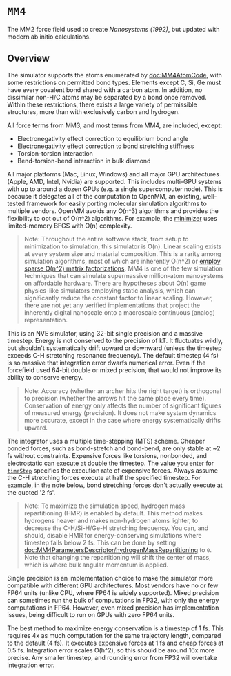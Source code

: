 # ``MM4``

The MM2 force field used to create _Nanosystems (1992)_, but updated with
 modern ab initio calculations.

## Overview

The simulator supports the atoms enumerated by <doc:MM4AtomCode>, with some
 restrictions on permitted bond types. Elements except C, Si, Ge must have
 every covalent bond shared with a carbon atom. In addition, no dissimilar
 non-H/C atoms may be separated by a bond once removed. Within these
 restrictions, there exists a large variety of permissible structures, more
 than with exclusively carbon and hydrogen.

 All force terms from MM3, and most terms from MM4, are included, except:
 - Electronegativity effect correction to equilibrium bond angle
 - Electronegativity effect correction to bond stretching stiffness
 - Torsion-torsion interaction
 - Bend-torsion-bend interaction in bulk diamond

 All major platforms (Mac, Linux, Windows) and all major GPU architectures
 (Apple, AMD, Intel, Nvidia) are supported. This includes multi-GPU systems
 with up to around a dozen GPUs (e.g. a single supercomputer node). This is
 because it delegates all of the computation to OpenMM, an existing,
 well-tested framework for easily porting molecular simulation algorithms to
 multiple vendors. OpenMM avoids any O(n^3) algorithms and provides the
 flexibility to opt out of O(n^2) algorithms. For example, the
 [minimizer](<doc:MM4ForceField/minimize(tolerance:maxIterations:)>) uses
 limited-memory BFGS with O(n) complexity.

 > Note: Throughout the entire software stack, from setup to minimization to
   simulation, this simulator is O(n). Linear scaling exists at every system
   size and material composition. This is a rarity among simulation
   algorithms, most of which are inherently O(n^2) or
   [employ sparse O(n^2) matrix factorizations](https://xtb-docs.readthedocs.io/en/latest/gfnff.html).
   MM4 is one of the few simulation techniques that can simulate
   supermassive million-atom nanosystems on affordable hardware. There are
   hypotheses about O(n) game physics-like simulators employing static
   analysis, which can significantly reduce the constant factor to linear
   scaling. However, there are not yet any verified implementations that
   project the inherently digital nanoscale onto a macroscale continuous
   (analog) representation.

 This is an NVE simulator, using 32-bit single precision and a massive
 timestep. Energy is not conserved to the precision of kT. It fluctuates
 wildly, but shouldn't systematically drift upward or downward (unless the
 timestep exceeds C-H stretching resonance frequency). The default
 timestep (4 fs) is so massive that integration error dwarfs numerical
 error. Even if the forcefield used 64-bit double or mixed precision, that
 would not improve its ability to conserve energy.

 > Note: Accuracy (whether an archer hits the right target) is orthogonal
   to precision (whether the arrows hit the same place every time).
   Conservation of energy only affects the number of significant figures of
   measured energy (precision). It does not make system dynamics more
   accurate, except in the case where energy systematically drifts upward.

 The integrator uses a multiple time-stepping (MTS) scheme. Cheaper bonded
 forces, such as bond-stretch and bond-bend, are only stable at ~2 fs
 without constraints. Expensive forces like torsions, nonbonded, and
 electrostatic can execute at double the timestep. The value you enter for
 [`timeStep`](<doc:MM4ForceField/timeStep>)
 specifies the execution rate of expensive forces. Always
 assume the C-H stretching forces execute at half the specified timestep.
 For example, in the note below, bond stretching forces don't actually
 execute at the quoted '2 fs'.

 > Note: To maximize the simulation speed, hydrogen mass repartitioning (HMR)
   is enabled by default. This method makes hydrogens heaver and makes
   non-hydrogen atoms lighter, to decrease the C-H/Si-H/Ge-H stretching
   frequency. You can, and should, disable HMR for energy-conserving
   simulations where timestep falls below 2 fs. This can be done by setting
 <doc:MM4ParametersDescriptor/hydrogenMassRepartitioning> to `0`.
   Note that changing the repartitioning will shift the center of mass,
   which is where bulk angular momentum is applied.

 Single precision is an implementation choice to make the simulator more
 compatible with different GPU architectures. Most vendors have no or few
 FP64 units (unlike CPU, where FP64 is widely supported). Mixed precision
 can sometimes run the bulk of computations in FP32, with only the energy
 computations in FP64. However, even mixed precision has implementation
 issues, being difficult to run on GPUs with zero FP64 units.

 The best method to maximize energy conservation is a timestep of 1 fs.
 This requires 4x as much computation for the same trajectory length,
 compared to the default (4 fs). It executes expensive forces at 1 fs and
 cheap forces at 0.5 fs. Integration error scales O(h^2), so this should be
 around 16x more precise. Any smaller timestep, and rounding error from
 FP32 will overtake integration error.
